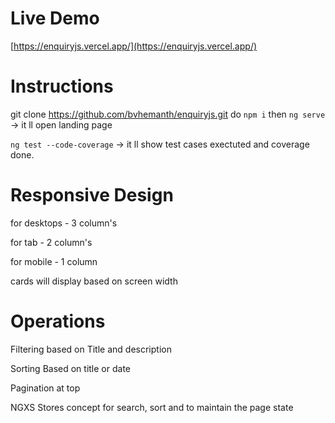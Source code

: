 
# Live Demo 

[https://enquiryjs.vercel.app/](https://enquiryjs.vercel.app/)

# Instructions

git clone https://github.com/bvhemanth/enquiryjs.git
do `npm i`
then `ng serve` -> it ll open landing page

`ng test --code-coverage`  -> it ll show test cases exectuted and coverage done.

# Responsive Design 

for desktops - 3 column's

for tab - 2 column's

for mobile - 1 column

cards will display based on screen width

# Operations

Filtering based on Title and description

Sorting Based on title or date

Pagination at top

NGXS Stores concept for search, sort and to maintain the page state